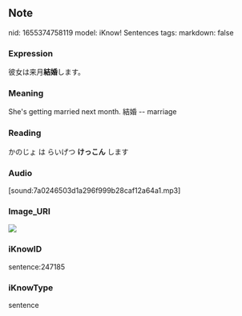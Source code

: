 ## Note
nid: 1655374758119
model: iKnow! Sentences
tags: 
markdown: false

### Expression
彼女は来月<b>結婚</b>します。

### Meaning
She's getting married next month.
結婚 -- marriage

### Reading
かのじょ は らいげつ <b>けっこん</b> します

### Audio
[sound:7a0246503d1a296f999b28caf12a64a1.mp3]

### Image_URI
<img src="f0f4cae21d8a1dc715955af796797dd5.jpg">

### iKnowID
sentence:247185

### iKnowType
sentence

